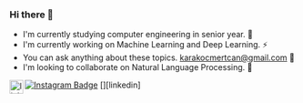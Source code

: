 ### Hi there 👋
- I'm currently studying computer engineering in senior year. 🔭 
- I'm currently working on Machine Learning and Deep Learning. ⚡
- You can ask anything about these topics. karakocmertcan@gmail.com 💬
- I'm looking to collaborate on Natural Language Processing. 👯

[![Instagram Badge](https://img.shields.io/badge/-Instagram-C13584?style=flat-quare&labelColor=C13584&logo=instagram&logoColor=white&link=link)](https://instagram.com/mkqberry)
[<img align="left" alt="linkedin | LinkedIn" width="24px" src="https://www.linkedin.com/in/didemkis/" />][linkedin] 

